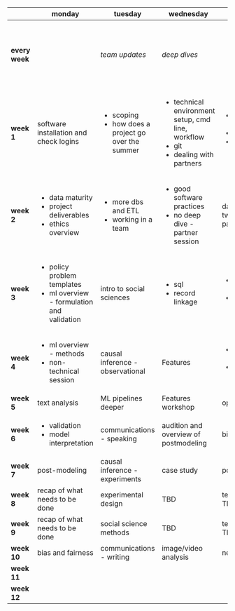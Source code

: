 
|                | monday                                                                                      | tuesday                                                                 | wednesday                                                                                                     | thursday                                                                                              | friday                                                                         |
|----------------|---------------------------------------------------------------------------------------------|-------------------------------------------------------------------------|---------------------------------------------------------------------------------------------------------------|-------------------------------------------------------------------------------------------------------|--------------------------------------------------------------------------------|
| **every week** |                                                                                             | *team updates*                                                          | *deep dives*                                                                                                  |                                                                                                       | <ul><li>code review</li><li>external talk</li><li>ethics discussions</li></ul> |
| **week 1**     | software installation and check logins                                                      | <ul><li>scoping</li><li>how does a project go over the summer</li></ul> | <ul><li>technical environment setup, cmd line, workflow </li><li>git </li><li>dealing with partners</li></ul> | <ul><li>python for data analysis </li><li>pipelines </li><li>communications for the summer </li></ul> | dbs and sql                                                                    |
| **week 2**     | <ul><li>data maturity</li><li>project deliverables</li><li>ethics overview</li></ul>        | <ul><li>more dbs and ETL</li><li>working in a team</ul>                 | <ul><li>good software practices</li><li>no deep dive - partner session</li></ul>                              | data exploration two sessions - viz, pandas, sql,  spatial                                            |                                                                                |
| **week 3**     | <ul><li>policy problem templates</li><li>ml overview - formulation and validation</li></ul> | intro to social sciences                                                | <ul><li>sql</li><li>record linkage</li></ul>                                                                  | <ul><li>ML overview - validation</li><li>case study from previous dssg</li></ul>                      |                                                                                |
| **week 4**     | <ul><li>ml overview - methods</li><li>non-technical session</li></ul>                       | causal inference - observational                                        | Features                                                                                                      | <ul><li>ml overview - methods</li><li>user interfaces and usability</li></ul>                         |                                                                                |
| **week 5**     | text analysis                                                                               | ML pipelines deeper                                                     | Features workshop                                                                                             | optimization                                                                                          |                                                                                |
| **week 6**     | <ul><li>validation</li><li>model interpretation</li><ul>                                    | communications - speaking                                               | audition and overview of postmodeling                                                                         | bias and fairness                                                                                     |                                                                                |
| **week 7**     | post-modeling                                                                               | causal inference - experiments                                          | case study                                                                                                    | post-modeling                                                                                         |                                                                                |
| **week 8**     | recap of what needs to be done                                                              | experimental design                                                     | TBD                                                                                                           | technical session - TBD                                                                               |                                                                                |
| **week 9**     | recap of what needs to be done                                                              | social science methods                                                  | TBD                                                                                                           | technical session - TBD                                                                               |                                                                                |
| **week 10**    | bias and fairness                                                                           | communications - writing                                                | image/video analysis                                                                                          | network analysis                                                                                      |                                                                                |
| **week 11**    |                                                                                             |                                                                         |                                                                                                               |                                                                                                       |                                                                                |
| **week 12**    |                                                                                             |                                                                         |                                                                                                               |                                                                                                       |                                                                                |
